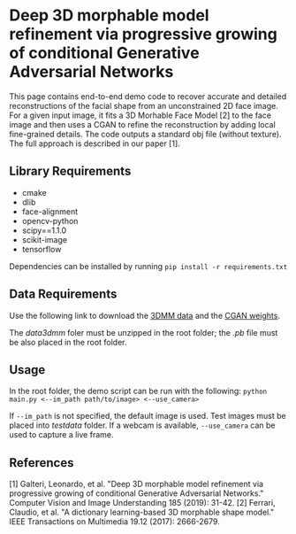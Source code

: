 # Deep 3D morphable model refinement via progressive growing of conditional Generative Adversarial Networks

This page contains end-to-end demo code to recover accurate and detailed reconstructions of the facial shape from an unconstrained 2D face image. For a given input image, it fits a 3D Morhable Face Model [2] to the face image and then uses a CGAN to refine the reconstruction by adding local fine-grained details. The code outputs a standard obj file (without texture). The full approach is described in our paper [1].

## Library Requirements

* cmake
* dlib
* face-alignment
* opencv-python
* scipy==1.1.0
* scikit-image
* tensorflow

Dependencies can be installed by running `pip install -r requirements.txt`

## Data Requirements

Use the following link to download the [3DMM data](https://drive.google.com/a/unifi.it/file/d/12ull7YHxsqEvF4OlllOc8kneS9h4fI7y/view?usp=sharing) and the [CGAN weights](https://drive.google.com/a/unifi.it/file/d/1FaGyOygkYbL8UpUYgAv2Hh7h-KergaDl/view?usp=sharing).

The *data3dmm* foler must be unzipped in the root folder; the *.pb* file must be also placed in the root folder.

## Usage

In the root folder, the demo script can be run with the following: `python main.py <--im_path path/to/image> <--use_camera>`

If `--im_path` is not specified, the default image is used. Test images must be placed into *testdata* folder. If a webcam is available, `--use_camera` can be used to capture a live frame.

## References

[1] Galteri, Leonardo, et al. "Deep 3D morphable model refinement via progressive growing of conditional Generative Adversarial Networks." Computer Vision and Image Understanding 185 (2019): 31-42.
[2] Ferrari, Claudio, et al. "A dictionary learning-based 3D morphable shape model." IEEE Transactions on Multimedia 19.12 (2017): 2666-2679.

